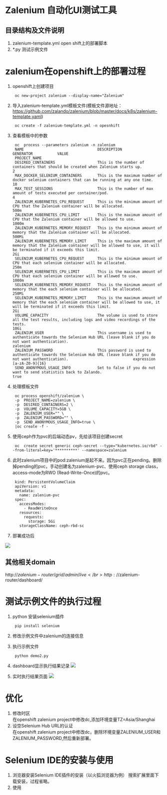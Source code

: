 
# Zalenium 自动化UI测试工具
## 目录结构及文件说明
1. zalenium-template.yml  open shift上的部署脚本
2. *.py 测试示例文件

# zalenium在openshift上的部署过程
1. openshift上创建项目
        
        oc new-project zalenium --display-name="Zalenium"
2. 导入zalenium-template.yml模板文件(模板文件源地址：https://github.com/zalando/zalenium/blob/master/docs/k8s/zalenium-template.yaml)
    
        oc create -f zalenium-template.yml -n opesnhift
3. 查看模板中的参数

        oc  process --parameters zalenium -n zalenium
        NAME                                 DESCRIPTION                                                                                                                                     GENERATOR           VALUE
        PROJECT_NAME                                                                                                                                                                                             
        DESIRED_CONTAINERS                   This is the number of containers that should be created when Zalenium starts up.                                                                                    2
        MAX_DOCKER_SELENIUM_CONTAINERS       This is the maximum number of docker selenium containers that can be running at any one time.                                                                       10
        MAX_TEST_SESSIONS                    This is the number of max amount of tests executed per container/pod.                                                                                               4
        ZALENIUM_KUBERNETES_CPU_REQUEST      This is the minimum amount of CPU that the Zalenium container will be allocated.                                                                                    500m
        ZALENIUM_KUBERNETES_CPU_LIMIT        This is the maximum amount of CPU that the Zalenium container will be allowed to use.                                                                               1000m
        ZALENIUM_KUBERNETES_MEMORY_REQUEST   This is the minimum amount of memory that the Zalenium container will be allocated.                                                                                 500Mi
        ZALENIUM_KUBERNETES_MEMORY_LIMIT     This is the maximum amount of memory that the Zalenium container will be allowed to use, it will be terminated if it exceeds this limit.                            2Gi
        SELENIUM_KUBERNETES_CPU_REQUEST      This is the minimum amount of CPU that each selenium container will be allocated.                                                                                   250m
        SELENIUM_KUBERNETES_CPU_LIMIT        This is the maximum amount of CPU that each selenium container will be allowed to use.                                                                              1000m
        SELENIUM_KUBERNETES_MEMORY_REQUEST   This is the minimum amount of memory that the each selenium container will be allocated.                                                                            250Mi
        SELENIUM_KUBERNETES_MEMORY_LIMIT     This is the maximum amount of memory that the each selenium container will be allowed to use, it will be terminated if it exceeds this limit.                       2Gi
        VOLUME_CAPACITY                      The volume is used to store all the test results, including logs and video recordings of the tests.                                                                 10Gi
        ZALENIUM_USER                        This username is used to authenticate towards the Selenium Hub URL (leave blank if you do not want authentication).                                                 zalenium
        ZALENIUM_PASSWORD                    This password is used to authenticate towards the Selenium Hub URL (leave blank if you do not want authentication).                             expression          [a-zA-Z0-9]{16}
        SEND_ANONYMOUS_USAGE_INFO            Set to false if you do not want to send statistics back to Zalando.                                                                                                 true     
4. 处理模板文件
    
        oc process openshift/zalenium \
        -p  PROJECT_NAME=zalenium \
        -p  DESIRED_CONTAINERS=2 \
        -p  VOLUME_CAPACITY=5GB \
        -p  ZALENIUM_USER="" \
        -p  ZALENIUM_PASSWORD="" \
        -p  SEND_ANONYMOUS_USAGE_INFO=true \
        |oc create -f -      
5. 使用ceph作为pvc的后端动态pv，先给该项目创建secret

        oc  create secret generic ceph-secret --type="kubernetes.io/rbd" --from-literal=key='**********' --namespace=zalenium
6. 此时zalenium项目中的pod:zalenium是起不来。因为pvc正在pending。删除掉pending的pvc，手动创建名为zalenium-pvc、使用ceph storage class，access-mode为RWO (Read-Write-Once)的pvc。

        kind: PersistentVolumeClaim
        apiVersion: v1
        metadata:
          name: zalenium-pvc
        spec:
          accessModes:
            - ReadWriteOnce
          resources:
            requests:
              storage: 5Gi
          storageClassName: ceph-rbd-sc             
7. 部署成功后

![](https://github.com/RationalMonster/OpenShift/blob/master/MiddlewareOpenshiftTemplates/Zalenium/pictures/20180623181045.png)
## 其他相关domain
http://$zalenium-router/grid/admin/live </br>
http://$zalenium-router/dashboard/</br>


# 测试示例文件的执行过程
1. python 安装selenium插件
        
        pip install selenium
2. 修改示例文件中zalenium的连接信息

3. 执行示例文件

        python demo2.py
4. dashboard显示执行结果记录
![](https://github.com/RationalMonster/OpenShift/blob/master/MiddlewareOpenshiftTemplates/Zalenium/pictures/20180623184626.jpg)

5. 实时执行结果页面
![](https://github.com/RationalMonster/OpenShift/blob/master/MiddlewareOpenshiftTemplates/Zalenium/pictures/20180623184921.png)
# 优化
1. 修改时区</br>
   在openshift zalenium project中修改dc,添加环境变量TZ=Asia/Shanghai   
2. 设空Selenium Hub URL的认证</br>
   在openshift zalenium project中修改dc，删除环境变量ZALENIUM_USER和ZALENIUM_PASSWORD,然后重新部署。
# Selenium IDE的安装与使用
1. 浏览器安装Selenium IDE插件的安装（以火狐浏览器为例）
搜索扩展里面下载安装，过程省略。
2. 使用

